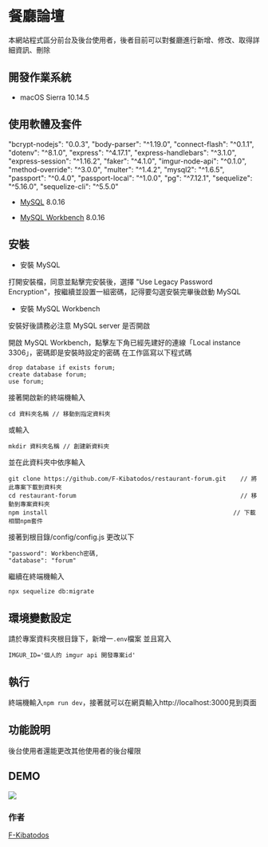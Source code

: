 # 餐廳論壇

本網站程式區分前台及後台使用者，後者目前可以對餐廳進行新增、修改、取得詳細資訊、刪除

## 開發作業系統

- macOS Sierra 10.14.5

## 使用軟體及套件

"bcrypt-nodejs": "0.0.3",
"body-parser": "^1.19.0",
"connect-flash": "^0.1.1",
"dotenv": "^8.1.0",
"express": "^4.17.1",
"express-handlebars": "^3.1.0",
"express-session": "^1.16.2",
"faker": "^4.1.0",
"imgur-node-api": "^0.1.0",
"method-override": "^3.0.0",
"multer": "^1.4.2",
"mysql2": "^1.6.5",
"passport": "^0.4.0",
"passport-local": "^1.0.0",
"pg": "^7.12.1",
"sequelize": "^5.16.0",
"sequelize-cli": "^5.5.0"

- [MySQL](https://dev.mysql.com/downloads/mysql/) 8.0.16

- [MySQL Workbench](https://dev.mysql.com/downloads/workbench/) 8.0.16

## 安裝

- 安裝 MySQL

打開安裝檔，同意並點擊完安裝後，選擇 "Use Legacy Password Encryption"，按繼續並設置一組密碼，記得要勾選安裝完畢後啟動 MySQL

- 安裝 MySQL Workbench

安裝好後請務必注意 MySQL server 是否開啟

開啟 MySQL Workbench，點擊左下角已經先建好的連線「Local instance 3306」，密碼即是安裝時設定的密碼
在工作區寫以下程式碼

```
drop database if exists forum;
create database forum;
use forum;
```

接著開啟新的終端機輸入

```
cd 資料夾名稱 // 移動到指定資料夾
```

或輸入

```
mkdir 資料夾名稱 // 創建新資料夾
```

並在此資料夾中依序輸入

```
git clone https://github.com/F-Kibatodos/restaurant-forum.git    // 將此專案下載到資料夾
cd restaurant-forum                                              // 移動到專案資料夾
npm install                                                    // 下載相關npm套件
```

接著到根目錄/config/config.js 更改以下

```
"password": Workbench密碼,
"database": "forum"
```

繼續在終端機輸入

```
npx sequelize db:migrate
```

## 環境變數設定

請於專案資料夾根目錄下，新增一`.env`檔案
並且寫入

```
IMGUR_ID='個人的 imgur api 開發專案id'
```

## 執行

終端機輸入`npm run dev`，接著就可以在網頁輸入http://localhost:3000見到頁面

## 功能說明

後台使用者還能更改其他使用者的後台權限

## DEMO

![](https://i.imgur.com/TNtE1OL.gif)

### 作者

[F-Kibatodos](https://github.com/F-Kibatodos)

